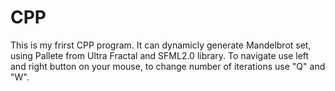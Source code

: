 # CPP

This is my frirst CPP program.
It can dynamicly generate Mandelbrot set, using Pallete from Ultra Fractal and SFML2.0 library.
To navigate use left and right button on your mouse, to change number of iterations use "Q" and "W".
